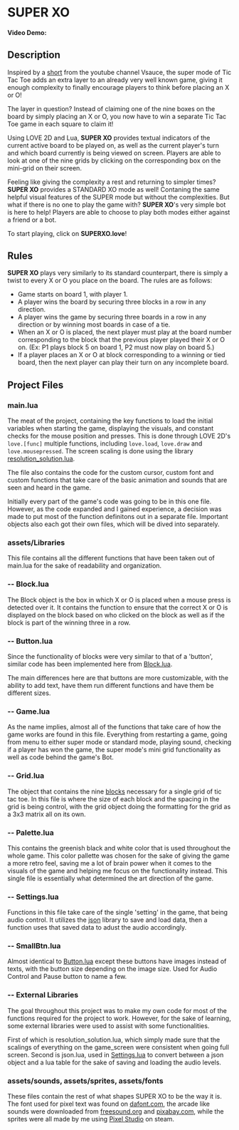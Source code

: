 # SUPER XO

#### Video Demo: <URL HERE>

## Description

Inspired by a [short](https://www.youtube.com/watch?v=_Na3a1ZrX7c) from the youtube channel Vsauce, the super mode of Tic Tac Toe adds an extra layer to an already very well known game, giving it enough complexity to finally encourage players to think before placing an X or O!

The layer in question? Instead of claiming one of the nine boxes on the board by simply placing an X or O, you now have to win a separate Tic Tac Toe game in each square to claim it!

Using LOVE 2D and Lua, <b>SUPER XO</b> provides textual indicators of the current active board to be played on, as well as the current player's turn and which board currently is being viewed on screen. Players are able to look at one of the nine grids by clicking on the corresponding box on the mini-grid on their screen.

Feeling like giving the complexity a rest and returning to simpler times? <b>SUPER XO</b> provides a STANDARD XO mode as well! Contaning the same helpful visual features of the SUPER mode but without the complexities. But what if there is no one to play the game with? <b>SUPER XO</b>'s very simple bot is here to help! Players are able to choose to play both modes either against a friend or a bot.

To start playing, click on <b>SUPERXO.love</b>!

## Rules

<b>SUPER XO</b> plays very similarly to its standard counterpart, there is simply a twist to every X or O you place on the board. The rules are as follows:
- Game starts on board 1, with player 1.
- A player wins the board by securing three blocks in a row in any direction.
- A player wins the game by securing three boards in a row in any direction or by winning most boards in case of a tie.
- When an X or O is placed, the next player must play at the board number corresponding to the block that the previous player played their X or O on.
(Ex: P1 plays block 5 on board 1, P2 must now play on board 5.)
- If a player places an X or O at block corresponding to a winning or tied board, then the next player can play their turn on any incomplete board.

## Project Files

### <b>main.lua</b>
The meat of the project, containing the key functions to load the initial variables when starting the game, displaying the visuals, and constant checks for the mouse position and presses. This is done through LOVE 2D's `love.[func]` multiple functions, including `love.load`, `love.draw` and `love.mousepressed`. The screen scaling is done using the library [resolution_solution.lua](#---external-libraries).

The file also contains the code for the custom cursor, custom font and custom functions that take care of the basic animation and sounds that are seen and heard in the game.

Initially every part of the game's code was going to be in this one file. However, as the code expanded and I gained experience, a decision was made to put most of the function definitons out in a separate file. Important objects also each got their own files, which will be dived into separately.

### <b>assets/Libraries</b>
This file contains all the different functions that have been taken out of main.lua for the sake of readability and organization.

### -- Block.lua
The Block object is the box in which X or O is placed when a mouse press is detected over it. It contains the function to ensure that the correct X or O is displayed on the block based on who clicked on the block as well as if the block is part of the winning three in a row.

### -- Button.lua
Since the functionality of blocks were very similar to that of a 'button', similar code has been implemented here from [Block.lua](#---blocklua).

The main differences here are that buttons are more customizable, with the ability to add text, have them run different functions and have them be different sizes.

### -- Game.lua
As the name implies, almost all of the functions that take care of how the game works are found in this file. Everything from restarting a game, going from menu to either super mode or standard mode, playing sound, checking if a player has won the game, the super mode's mini grid functionality as well as code behind the game's Bot.

### -- Grid.lua
The object that contains the nine [blocks](#---blocklua) necessary for a single grid of tic tac toe. In this file is where the size of each block and the spacing in the grid is being control, with the grid object doing the formatting for the grid as a 3x3 matrix all on its own.

### -- Palette.lua
This contains the greenish black and white color that is used throughout the whole game. This color pallette was chosen for the sake of giving the game a more retro feel, saving me a lot of brain power when it comes to the visuals of the game and helping me focus on the functionality instead. This single file is essentially what determined the art direction of the game.

### -- Settings.lua
Functions in this file take care of the single 'setting' in the game, that being audio control. It utilizes the [json](#---external-libraries) library to save and load data, then a function uses that saved data to adust the audio accordingly.

### -- SmallBtn.lua
Almost identical to [Button.lua](#---buttonlua) except these buttons have images instead of texts, with the button size depending on the image size. Used for Audio Control and Pause button to name a few.

### -- External Libraries
The goal throughout this project was to make my own code for most of the functions required for the project to work. However, for the sake of learning, some external libraries were used to assist with some functionalities.

First of which is resolution_solution.lua, which simply made sure that the scalings of everything on the game_screen were consistent when going full screen. Second is json.lua, used in [Settings.lua](#---settingslua) to convert between a json object and a lua table for the sake of saving and loading the audio levels.

### <b>assets/sounds, assets/sprites, assets/fonts</b>
These files contain the rest of what shapes SUPER XO to be the way it is. The font used for pixel text was found on [dafont.com](https://www.dafont.com/pixeltype.font), the arcade like sounds were downloaded from [freesound.org](https://freesound.org/) and [pixabay.com](https://pixabay.com/), while the sprites were all made by me using [Pixel Studio](https://store.steampowered.com/app/1204050/Pixel_Studio__pixel_art_editor/) on steam.